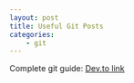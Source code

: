 ```yaml
---
layout: post
title: Useful Git Posts
categories: 
    - git
---
```


Complete git guide:
    [Dev.to link](https://dev.to/opensauced/the-power-of-git-a-guide-to-collaborative-version-control-dl6)
